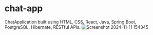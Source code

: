 # chat-app
ChatApplication built using HTML, CSS, React, Java, Spring Boot, PostgreSQL, Hibernate, RESTful APIs.
![Screenshot 2024-11-11 154345](https://github.com/user-attachments/assets/6f837ff7-2c79-4c76-8f35-47192c778f6d)


